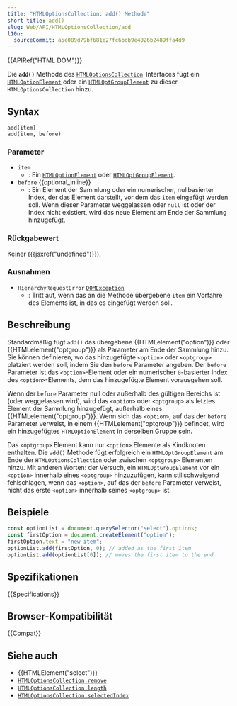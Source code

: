 ```yaml
---
title: "HTMLOptionsCollection: add() Methode"
short-title: add()
slug: Web/API/HTMLOptionsCollection/add
l10n:
  sourceCommit: a5e089d79bf681e27fc6bdb9e4026b2489ffa4d9
---
```


{{APIRef("HTML DOM")}}

Die **`add()`** Methode des [`HTMLOptionsCollection`](/de/docs/Web/API/HTMLOptionsCollection)-Interfaces fügt ein [`HTMLOptionElement`](/de/docs/Web/API/HTMLOptionElement) oder ein [`HTMLOptGroupElement`](/de/docs/Web/API/HTMLOptGroupElement) zu dieser `HTMLOptionsCollection` hinzu.

## Syntax

```js-nolint
add(item)
add(item, before)
```

### Parameter

- `item`
  - : Ein [`HTMLOptionElement`](/de/docs/Web/API/HTMLOptionElement) oder [`HTMLOptGroupElement`](/de/docs/Web/API/HTMLOptGroupElement).
- `before` {{optional_inline}}
  - : Ein Element der Sammlung oder ein numerischer, nullbasierter Index, der das Element darstellt, vor dem das `item` eingefügt werden soll. Wenn dieser Parameter weggelassen oder `null` ist oder der Index nicht existiert, wird das neue Element am Ende der Sammlung hinzugefügt.

### Rückgabewert

Keiner ({{jsxref("undefined")}}).

### Ausnahmen

- `HierarchyRequestError` [`DOMException`](/de/docs/Web/API/DOMException)
  - : Tritt auf, wenn das an die Methode übergebene `item` ein Vorfahre des Elements ist, in das es eingefügt werden soll.

## Beschreibung

Standardmäßig fügt `add()` das übergebene {{HTMLelement("option")}} oder {{HTMLelement("optgroup")}} als Parameter am Ende der Sammlung hinzu. Sie können definieren, wo das hinzugefügte `<option>` oder `<optgroup>` platziert werden soll, indem Sie den `before` Parameter angeben. Der `before` Parameter ist das `<option>`-Element oder ein numerischer `0`-basierter Index des `<option>`-Elements, dem das hinzugefügte Element vorausgehen soll.

Wenn der `before` Parameter null oder außerhalb des gültigen Bereichs ist (oder weggelassen wird), wird das `<option>` oder `<optgroup>` als letztes Element der Sammlung hinzugefügt, außerhalb eines {{HTMLelement("optgroup")}}. Wenn sich das `<option>`, auf das der `before` Parameter verweist, in einem {{HTMLelement("optgroup")}} befindet, wird ein hinzugefügtes `HTMLOptionElement` in derselben Gruppe sein.

Das `<optgroup>` Element kann nur `<option>` Elemente als Kindknoten enthalten. Die `add()` Methode fügt erfolgreich ein `HTMLOptGroupElement` am Ende der `HTMLOptionsCollection` oder zwischen `<optgroup>` Elementen hinzu. Mit anderen Worten: der Versuch, ein `HTMLOptGroupElement` vor ein `<option>` innerhalb eines `<optgroup>` hinzuzufügen, kann stillschweigend fehlschlagen, wenn das `<option>`, auf das der `before` Parameter verweist, nicht das erste `<option>` innerhalb seines `<optgroup>` ist.

## Beispiele

```js
const optionList = document.querySelector("select").options;
const firstOption = document.createElement("option");
firstOption.text = "new item";
optionList.add(firstOption, 0); // added as the first item
optionList.add(optionList[0]); // moves the first item to the end
```

## Spezifikationen

{{Specifications}}

## Browser-Kompatibilität

{{Compat}}

## Siehe auch

- {{HTMLElement("select")}}
- [`HTMLOptionsCollection.remove`](/de/docs/Web/API/HTMLOptionsCollection/remove)
- [`HTMLOptionsCollection.length`](/de/docs/Web/API/HTMLOptionsCollection/length)
- [`HTMLOptionsCollection.selectedIndex`](/de/docs/Web/API/HTMLOptionsCollection/selectedIndex)

